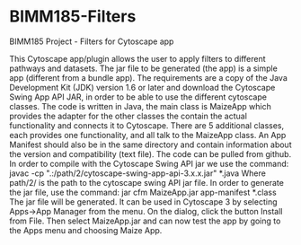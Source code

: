 BIMM185-Filters
===============

BIMM185 Project - Filters for Cytoscape app

This Cytoscape app/plugin allows the user to apply filters to different pathways and datasets. 
The jar file to be generated (the app) is a simple app (different from a bundle app). The requirements are a copy of the
Java Development Kit (JDK) version 1.6 or later and download the Cytoscape Swing App API JAR, in order to be able 
to use the different cytoscape classes. The code is written in Java, the main class is MaizeApp which provides the 
adapter for the other classes the contain the actual functionality and connects it to Cytoscape. 
There are 5 additional classes, each provides one functionality, and all talk to the MaizeApp class. 
An App Manifest should also be in the same directory and contain information about the version and compatibility (text file).
The code can be pulled from github. In order to compile with the Cytoscape Swing API jar we use the command:
javac -cp ".:/path/2/cytoscape-swing-app-api-3.x.x.jar" *.java
Where path/2/ is the path to the cytoscape swing API jar file.  In order to generate the jar file, use the command:
jar cfm MaizeApp.jar app-manifest *.class
The jar file will be generated. It can be used in Cytoscape 3 by selecting Apps->App Manager from the menu. 
On the dialog, click the button Install from File. Then select MaizeApp.jar and can now test the app by going to the 
Apps menu and choosing Maize App. 
